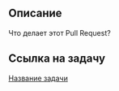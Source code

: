 ## Описание

Что делает этот Pull Request?

## Ссылка на задачу

[Название задачи](ссылка_на_задачу)
